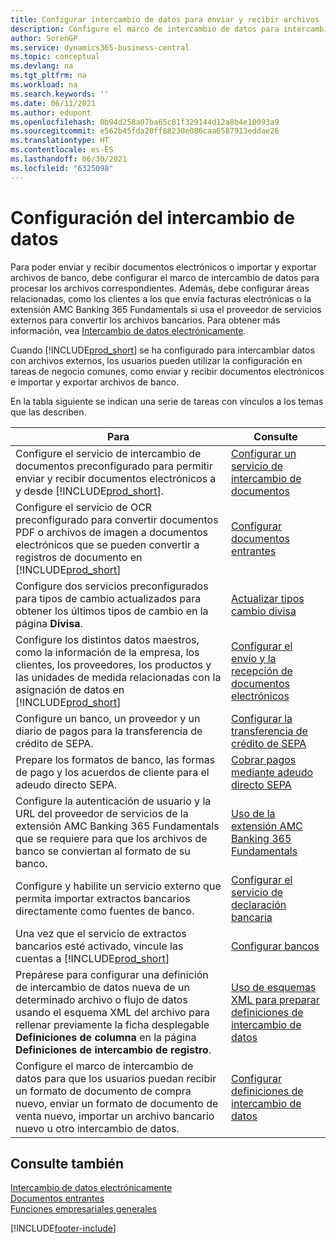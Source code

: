 ```yaml
---
title: Configurar intercambio de datos para enviar y recibir archivos
description: Configure el marco de intercambio de datos para intercambiar datos con archivos externos; para enviar y recibir documentos electrónicos o importar y exportar archivos de banco.
author: SorenGP
ms.service: dynamics365-business-central
ms.topic: conceptual
ms.devlang: na
ms.tgt_pltfrm: na
ms.workload: na
ms.search.keywords: ''
ms.date: 06/11/2021
ms.author: edupont
ms.openlocfilehash: 0b94d258a07ba65c81f329144d12a8b4e10093a9
ms.sourcegitcommit: e562b45fda20ff88230e086caa6587913eddae26
ms.translationtype: HT
ms.contentlocale: es-ES
ms.lasthandoff: 06/30/2021
ms.locfileid: "6325098"
---
```

# <a name="setting-up-data-exchange"></a>Configuración del intercambio de datos
Para poder enviar y recibir documentos electrónicos o importar y exportar archivos de banco, debe configurar el marco de intercambio de datos para procesar los archivos correspondientes. Además, debe configurar áreas relacionadas, como los clientes a los que envía facturas electrónicas o la extensión AMC Banking 365 Fundamentals si usa el proveedor de servicios externos para convertir los archivos bancarios. Para obtener más información, vea [Intercambio de datos electrónicamente](across-data-exchange.md).  

 Cuando [!INCLUDE[prod_short](includes/prod_short.md)] se ha configurado para intercambiar datos con archivos externos, los usuarios pueden utilizar la configuración en tareas de negocio comunes, como enviar y recibir documentos electrónicos e importar y exportar archivos de banco.  

 En la tabla siguiente se indican una serie de tareas con vínculos a los temas que las describen.  

|**Para**|**Consulte**|  
|------------|-------------|  
|Configure el servicio de intercambio de documentos preconfigurado para permitir enviar y recibir documentos electrónicos a y desde [!INCLUDE[prod_short](includes/prod_short.md)].|[Configurar un servicio de intercambio de documentos](across-how-to-set-up-a-document-exchange-service.md)|  
|Configure el servicio de OCR preconfigurado para convertir documentos PDF o archivos de imagen a documentos electrónicos que se pueden convertir a registros de documento en [!INCLUDE[prod_short](includes/prod_short.md)]|[Configurar documentos entrantes](across-how-setup-income-documents.md)|  
|Configure dos servicios preconfigurados para tipos de cambio actualizados para obtener los últimos tipos de cambio en la página **Divisa**.|[Actualizar tipos cambio divisa](finance-how-update-currencies.md)|  
|Configure los distintos datos maestros, como la información de la empresa, los clientes, los proveedores, los productos y las unidades de medida relacionadas con la asignación de datos en [!INCLUDE[prod_short](includes/prod_short.md)]|[Configurar el envío y la recepción de documentos electrónicos](across-how-to-set-up-electronic-document-sending-and-receiving.md)|  
|Configure un banco, un proveedor y un diario de pagos para la transferencia de crédito de SEPA.|[Configurar la transferencia de crédito de SEPA](finance-make-payments-with-bank-data-conversion-service-or-sepa-credit-transfer.md#setting-up-sepa-credit-transfer)|  
|Prepare los formatos de banco, las formas de pago y los acuerdos de cliente para el adeudo directo SEPA.|[Cobrar pagos mediante adeudo directo SEPA](finance-collect-payments-with-sepa-direct-debit.md)|  
|Configure la autenticación de usuario y la URL del proveedor de servicios de la extensión AMC Banking 365 Fundamentals que se requiere para que los archivos de banco se conviertan al formato de su banco.|[Uso de la extensión AMC Banking 365 Fundamentals](ui-extensions-amc-banking.md)|  
|Configure y habilite un servicio externo que permita importar extractos bancarios directamente como fuentes de banco.|[Configurar el servicio de declaración bancaria](bank-how-setup-bank-statement-service.md)|  
|Una vez que el servicio de extractos bancarios esté activado, vincule las cuentas a [!INCLUDE[prod_short](includes/prod_short.md)]|[Configurar bancos](bank-how-setup-bank-accounts.md)|  
|Prepárese para configurar una definición de intercambio de datos nueva de un determinado archivo o flujo de datos usando el esquema XML del archivo para rellenar previamente la ficha desplegable **Definiciones de columna** en la página **Definiciones de intercambio de registro**.|[Uso de esquemas XML para preparar definiciones de intercambio de datos](across-how-to-use-xml-schemas-to-prepare-data-exchange-definitions.md)|  
|Configure el marco de intercambio de datos para que los usuarios puedan recibir un formato de documento de compra nuevo, enviar un formato de documento de venta nuevo, importar un archivo bancario nuevo u otro intercambio de datos.|[Configurar definiciones de intercambio de datos](across-how-to-set-up-data-exchange-definitions.md)|  

## <a name="see-also"></a>Consulte también  
[Intercambio de datos electrónicamente](across-data-exchange.md)  
[Documentos entrantes](across-income-documents.md)  
[Funciones empresariales generales](ui-across-business-areas.md)  


[!INCLUDE[footer-include](includes/footer-banner.md)]